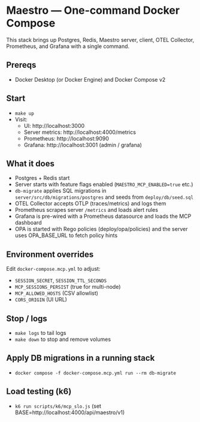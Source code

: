 # Maestro — One-command Docker Compose

This stack brings up Postgres, Redis, Maestro server, client, OTEL Collector, Prometheus, and Grafana with a single command.

## Prereqs

- Docker Desktop (or Docker Engine) and Docker Compose v2

## Start

- `make up`
- Visit:
  - UI: http://localhost:3000
  - Server metrics: http://localhost:4000/metrics
  - Prometheus: http://localhost:9090
  - Grafana: http://localhost:3001 (admin / grafana)

## What it does

- Postgres + Redis start
- Server starts with feature flags enabled (`MAESTRO_MCP_ENABLED=true` etc.)
- `db-migrate` applies SQL migrations in `server/src/db/migrations/postgres` and seeds from `deploy/db/seed.sql`
- OTEL Collector accepts OTLP (traces/metrics) and logs them
- Prometheus scrapes server `/metrics` and loads alert rules
- Grafana is pre-wired with a Prometheus datasource and loads the MCP dashboard
- OPA is started with Rego policies (deploy/opa/policies) and the server uses OPA_BASE_URL to fetch policy hints

## Environment overrides

Edit `docker-compose.mcp.yml` to adjust:

- `SESSION_SECRET`, `SESSION_TTL_SECONDS`
- `MCP_SESSIONS_PERSIST` (true for multi-node)
- `MCP_ALLOWED_HOSTS` (CSV allowlist)
- `CORS_ORIGIN` (UI URL)

## Stop / logs

- `make logs` to tail logs
- `make down` to stop and remove volumes

## Apply DB migrations in a running stack

- `docker compose -f docker-compose.mcp.yml run --rm db-migrate`

## Load testing (k6)

- `k6 run scripts/k6/mcp_slo.js` (set BASE=http://localhost:4000/api/maestro/v1)
